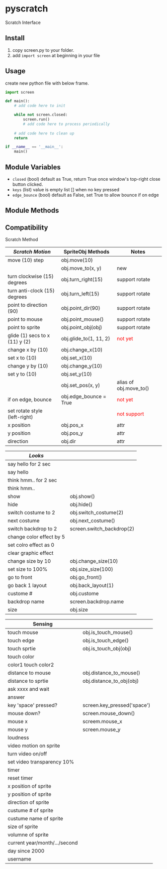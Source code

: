 # pyscratch
Scratch Interface

## Install

1. copy screen.py to your folder.
2. add `import screen` at beginning in your file


## Usage

create new python file with below frame.

```python
import screen

def main():
    # add code here to init

    while not screen.closed:
        screen.run()
        # add code here to process periodically
    
    # add code here to clean up
    return

if __name__ == '__main__':
    main()
```


## Module Variables

- `closed` (bool) default as True, return True once window's top-right close button clicked. 
- `keys` (list) value is empty list [] when no key pressed
- `edge_bounce` (bool) default as False, set True to allow bounce if on edge

## Module Methods




## Compatibility

Scratch Method


| *Scratch Motion*                  | SpriteObj Methods     | Notes             |
|-----                              |-----                  |-----              |
| move (10) step                    | obj.move(10)          |
|                                   | obj.move_to(x, y)     | new               |
| turn clockwise (15) degrees       | obj.turn_right(15)    | support rotate    |
| turn anti-clock (15) degrees      | obj.turn_left(15)     | support rotate    |
| point to direction (90)           | obj.point_dir(90)     | support rotate    |
| point to mouse                    | obj.point_mouse()     | support rotate    |
| point to sprite                   | obj.point_obj(obj)    | support rotate    |
| glide (1) secs to x (11) y (2)    | obj.glide_to(1, 11, 2) | <font color=red>not yet</font>    |
| change x by (10)                  | obj.change_x(10)      |
| set x to (10)                     | obj.set_x(10)         |
| change y by (10)                  | obj.change_y(10)      |
| set y to (10)                     | obj.set_y(10)         |
|                                   | obj.set_pos(x, y)     | alias of obj.move_to()  |
| if on edge, bounce                | obj.edge_bounce = True | <font color=red>not yet</font>      |
| set rotate style (left-right)     |                       | <font color=red>not support</font> |
| x position                        | obj.pos_x             | attr    |
| y position                        | obj.pos_y             | attr    |
| direction                         | obj.dir               | attr    |

| *Looks*                           |         |
|-----                              |-----    |
| say hello for 2 sec               |         |
| say hello                         |         |
| think hmm.. for 2 sec             |         |
| think hmm..                       |         |
| show                              | obj.show() |
| hide                              | obj.hide() |
| switch costume to 2               | obj.switch_costume(2) |
| next costume                      | obj.next_costume() |
| switch backdrop to 2              |  screen.switch_backdrop(2) |
| change color effect by 5          | |
| set colro effect as 0             | |
| clear graphic effect              | |
| change size by 10                 | obj.change_size(10) |
| set size to 100%                  | obj.size_size(100) | 
| go to front                       | obj.go_front() |
| go back 1 layout                  | obj.back_layout(1) |
| custome #                         | obj.custome | 
| backdrop name                     | screen.backdrop.name |
| size                              | obj.size | 

| Sensing                           |         |
|-----                              |-----    |
| touch mouse                       | obj.is_touch_mouse()        |
| touch edge                        | obj.is_touch_edge()        |
| touch sprtie                      | obj.is_touch_obj(obj)        |
| touch color                       |       |
| color1 touch color2               |       |
| distance to mouse                 | obj.distance_to_mouse()       |
| distance to sprtie                | obj.distance_to_obj(obj)       |
| ask xxxx and wait                 | |
| answer                            | |
| key 'space' pressed?              | screen.key_pressed('space') |
| mouse down?                       | screen.mouse_down() |
| mouse x                           | screem.mouse_x |
| mouse y                           | screen.mouse_y |
| loudness                          | |
| video motion on sprite            | |
| turn video on/off                 | |
| set video transparency 10%        | |
| timer                             | |
| reset timer                       | |
| x position of sprite              | |
| y position of sprite              | |
| direction of sprite               | |
| custume # of sprite               | |
| custume name of sprite            | |
| size of sprite                    | |
| volumne of sprite                 | |
| current year/month/.../second     | |
| day since 2000                    | |
| username                          | |





